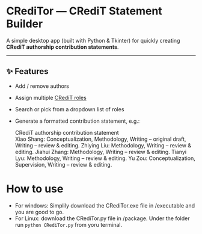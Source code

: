 # CRediTor — CRediT Statement Builder

A simple desktop app (built with Python & Tkinter) for quickly creating **CRediT authorship contribution statements**.

---

## ✨ Features

- Add / remove authors  
- Assign multiple [CRediT roles](https://credit.niso.org/contributor-roles-defined/)  
- Search or pick from a dropdown list of roles  
- Generate a formatted contribution statement, e.g.:

  CRediT authorship contribution statement  
  Xiao Shang: Conceptualization, Methodology, Writing – original draft, Writing – review & editing. Zhiying Liu: Methodology, Writing – review & editing. Jiahui Zhang: Methodology, Writing – review & editing. Tianyi Lyu: Methodology, Writing – review & editing. Yu Zou: Conceptualization, Supervision, Writing – review & editing.

# How to use
- For windows:
Simplily download the CRediTor.exe file in /executable and you are good to go.
- For Linux: download the CRediTor.py file in /package. Under the folder run ```python CRediTor.py``` from yoru terminal.
